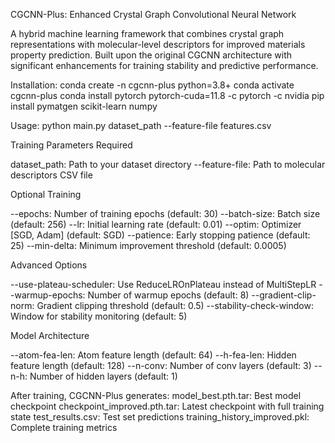 CGCNN-Plus: Enhanced Crystal Graph Convolutional Neural Network

A hybrid machine learning framework that combines crystal graph representations with molecular-level descriptors for improved materials property prediction. Built upon the original CGCNN architecture with significant enhancements for training stability and predictive performance.


Installation:
conda create -n cgcnn-plus python=3.8+
conda activate cgcnn-plus
conda install pytorch pytorch-cuda=11.8 -c pytorch -c nvidia
pip install pymatgen scikit-learn numpy



Usage:
python main.py dataset_path --feature-file features.csv

Training Parameters
Required

dataset_path: Path to your dataset directory
--feature-file: Path to molecular descriptors CSV file

Optional Training

--epochs: Number of training epochs (default: 30)
--batch-size: Batch size (default: 256)
--lr: Initial learning rate (default: 0.01)
--optim: Optimizer [SGD, Adam] (default: SGD)
--patience: Early stopping patience (default: 25)
--min-delta: Minimum improvement threshold (default: 0.0005)

Advanced Options

--use-plateau-scheduler: Use ReduceLROnPlateau instead of MultiStepLR
--warmup-epochs: Number of warmup epochs (default: 8)
--gradient-clip-norm: Gradient clipping threshold (default: 0.5)
--stability-check-window: Window for stability monitoring (default: 5)

Model Architecture

--atom-fea-len: Atom feature length (default: 64)
--h-fea-len: Hidden feature length (default: 128)
--n-conv: Number of conv layers (default: 3)
--n-h: Number of hidden layers (default: 1)

After training, CGCNN-Plus generates:
model_best.pth.tar: Best model checkpoint
checkpoint_improved.pth.tar: Latest checkpoint with full training state
test_results.csv: Test set predictions
training_history_improved.pkl: Complete training metrics





